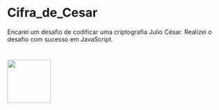 # Cifra_de_Cesar
Encarei um desafio de codificar uma criptografia Julio César. Realizei o desafio com sucesso em JavaScript.
#
<img src="https://media.giphy.com/media/ejyVwcZL7Ml4WKt6QH/giphy.gif" width="100" height="100" />
